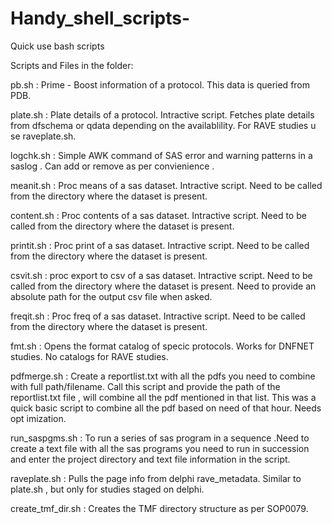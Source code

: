 # Handy_shell_scripts-
Quick use bash scripts 

Scripts and Files in the folder:

pb.sh  : Prime - Boost information of a protocol. This data is queried from PDB.

plate.sh : Plate details of a protocol. Intractive script. Fetches plate details from dfschema or qdata depending on the availablility. For RAVE studies u
se raveplate.sh.

logchk.sh : Simple AWK command of SAS error and warning patterns in a saslog . Can add or remove as per convienience .

meanit.sh : Proc means of a sas dataset. Intractive script. Need to be called from the directory where the dataset is present.

content.sh : Proc contents of a sas dataset. Intractive script. Need to be called from the directory where the dataset is present.

printit.sh : Proc print of a sas dataset. Intractive script. Need to be called from the directory where the dataset is present.

csvit.sh : proc export to csv of a sas dataset. Intractive script. Need to be called from the directory where the dataset is present. Need to provide an absolute path for the output csv file when asked.

freqit.sh : Proc freq of a sas dataset. Intractive script. Need to be called from the directory where the dataset is present.

fmt.sh : Opens the format catalog of specic protocols. Works for DNFNET studies. No catalogs for RAVE studies.

pdfmerge.sh : Create a reportlist.txt with all the pdfs you need to combine with full path/filename. Call this script and provide the path of the reportlist.txt file , will combine all the pdf mentioned in that list.  This was a quick basic script to combine all the pdf based on need of that hour. Needs opt
imization.

run_saspgms.sh : To run a series of sas program in a sequence .Need to create a text file with all the sas programs you need to run in succession and enter the project directory and text file information in the script.

raveplate.sh : Pulls the page info from delphi rave_metadata. Similar to plate.sh , but only for studies staged on delphi.

create_tmf_dir.sh : Creates the TMF directory structure as per SOP0079.
